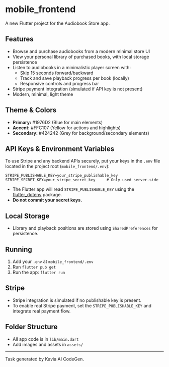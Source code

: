 # mobile_frontend

A new Flutter project for the Audiobook Store app.

## Features

- Browse and purchase audiobooks from a modern minimal store UI
- View your personal library of purchased books, with local storage persistence
- Listen to audiobooks in a minimalistic player screen with:
  - Skip 15 seconds forward/backward
  - Track and save playback progress per book (locally)
  - Responsive controls and progress bar
- Stripe payment integration (simulated if API key is not present)
- Modern, minimal, light theme

## Theme & Colors

- **Primary:** #1976D2 (Blue for main elements)
- **Accent:** #FFC107 (Yellow for actions and highlights)
- **Secondary:** #424242 (Grey for background/secondary elements)

## API Keys & Environment Variables

To use Stripe and any backend APIs securely, put your keys in the `.env` file located in the project root (`mobile_frontend/.env`):

```
STRIPE_PUBLISHABLE_KEY=your_stripe_publishable_key
STRIPE_SECRET_KEY=your_stripe_secret_key     # Only used server-side
```

- The Flutter app will read `STRIPE_PUBLISHABLE_KEY` using the [flutter_dotenv](https://pub.dev/packages/flutter_dotenv) package.
- **Do not commit your secret keys.**

## Local Storage

- Library and playback positions are stored using `SharedPreferences` for persistence.

## Running

1. Add your `.env` at `mobile_frontend/.env`
2. Run `flutter pub get`
3. Run the app: `flutter run`

## Stripe

- Stripe integration is simulated if no publishable key is present.
- To enable real Stripe payment, set the `STRIPE_PUBLISHABLE_KEY` and integrate real payment flow.

## Folder Structure

- All app code is in `lib/main.dart`
- Add images and assets in `assets/`

---
Task generated by Kavia AI CodeGen.
